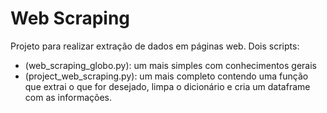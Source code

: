 # Web Scraping
Projeto para realizar extração de dados em páginas web.
Dois scripts: 
- (web_scraping_globo.py): um mais simples com conhecimentos gerais
- (project_web_scraping.py): um mais completo contendo uma função que extrai o que for desejado, limpa o dicionário e
cria um dataframe com as informações.